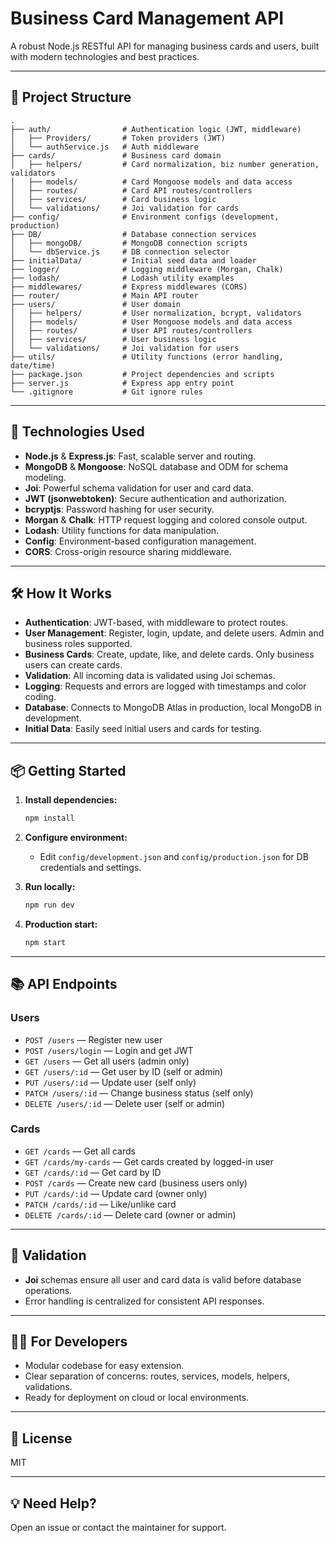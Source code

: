 # Business Card Management API

A robust Node.js RESTful API for managing business cards and users, built with modern technologies and best practices.

---

## 📁 Project Structure

```
.
├── auth/                # Authentication logic (JWT, middleware)
│   ├── Providers/       # Token providers (JWT)
│   └── authService.js   # Auth middleware
├── cards/               # Business card domain
│   ├── helpers/         # Card normalization, biz number generation, validators
│   ├── models/          # Card Mongoose models and data access
│   ├── routes/          # Card API routes/controllers
│   ├── services/        # Card business logic
│   └── validations/     # Joi validation for cards
├── config/              # Environment configs (development, production)
├── DB/                  # Database connection services
│   ├── mongoDB/         # MongoDB connection scripts
│   └── dbService.js     # DB connection selector
├── initialData/         # Initial seed data and loader
├── logger/              # Logging middleware (Morgan, Chalk)
├── lodash/              # Lodash utility examples
├── middlewares/         # Express middlewares (CORS)
├── router/              # Main API router
├── users/               # User domain
│   ├── helpers/         # User normalization, bcrypt, validators
│   ├── models/          # User Mongoose models and data access
│   ├── routes/          # User API routes/controllers
│   ├── services/        # User business logic
│   └── validations/     # Joi validation for users
├── utils/               # Utility functions (error handling, date/time)
├── package.json         # Project dependencies and scripts
├── server.js            # Express app entry point
└── .gitignore           # Git ignore rules
```

---

## 🚀 Technologies Used

- **Node.js** & **Express.js**: Fast, scalable server and routing.
- **MongoDB** & **Mongoose**: NoSQL database and ODM for schema modeling.
- **Joi**: Powerful schema validation for user and card data.
- **JWT (jsonwebtoken)**: Secure authentication and authorization.
- **bcryptjs**: Password hashing for user security.
- **Morgan** & **Chalk**: HTTP request logging and colored console output.
- **Lodash**: Utility functions for data manipulation.
- **Config**: Environment-based configuration management.
- **CORS**: Cross-origin resource sharing middleware.

---

## 🛠️ How It Works

- **Authentication**: JWT-based, with middleware to protect routes.
- **User Management**: Register, login, update, and delete users. Admin and business roles supported.
- **Business Cards**: Create, update, like, and delete cards. Only business users can create cards.
- **Validation**: All incoming data is validated using Joi schemas.
- **Logging**: Requests and errors are logged with timestamps and color coding.
- **Database**: Connects to MongoDB Atlas in production, local MongoDB in development.
- **Initial Data**: Easily seed initial users and cards for testing.

---

## 📦 Getting Started

1. **Install dependencies:**
   ```sh
   npm install
   ```

2. **Configure environment:**
   - Edit `config/development.json` and `config/production.json` for DB credentials and settings.

3. **Run locally:**
   ```sh
   npm run dev
   ```

4. **Production start:**
   ```sh
   npm start
   ```

---

## 📚 API Endpoints

### Users

- `POST /users` — Register new user
- `POST /users/login` — Login and get JWT
- `GET /users` — Get all users (admin only)
- `GET /users/:id` — Get user by ID (self or admin)
- `PUT /users/:id` — Update user (self only)
- `PATCH /users/:id` — Change business status (self only)
- `DELETE /users/:id` — Delete user (self or admin)

### Cards

- `GET /cards` — Get all cards
- `GET /cards/my-cards` — Get cards created by logged-in user
- `GET /cards/:id` — Get card by ID
- `POST /cards` — Create new card (business users only)
- `PUT /cards/:id` — Update card (owner only)
- `PATCH /cards/:id` — Like/unlike card
- `DELETE /cards/:id` — Delete card (owner or admin)

---

## 📝 Validation

- **Joi** schemas ensure all user and card data is valid before database operations.
- Error handling is centralized for consistent API responses.

---

## 👨‍💻 For Developers

- Modular codebase for easy extension.
- Clear separation of concerns: routes, services, models, helpers, validations.
- Ready for deployment on cloud or local environments.

---

## 📖 License

MIT

---

## 💡 Need Help?

Open an issue or contact the maintainer for support.
